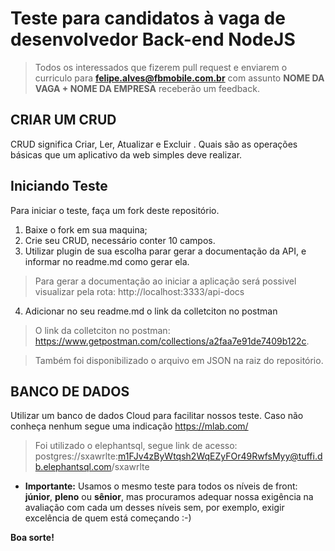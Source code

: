 # Teste para candidatos à vaga de desenvolvedor Back-end NodeJS

> Todos os interessados que fizerem pull request e enviarem o curriculo para **felipe.alves@fbmobile.com.br** com assunto **NOME DA VAGA + NOME DA EMPRESA** receberão um feedback.

## CRIAR UM CRUD

CRUD significa Criar, Ler, Atualizar e Excluir . Quais são as operações básicas que um aplicativo da web simples deve realizar.

## Iniciando Teste

Para iniciar o teste, faça um fork deste repositório.

1. Baixe o fork em sua maquina;
2. Crie seu CRUD, necessário conter 10 campos.
3. Utilizar plugin de sua escolha parar gerar a documentação da API, e informar no readme.md como gerar ela.

> Para gerar a documentação ao iniciar a aplicação será possivel visualizar pela rota: http://localhost:3333/api-docs

4. Adicionar no seu readme.md o link da colletciton no postman

> O link da colletciton no postman: https://www.getpostman.com/collections/a2faa7e91de7409b122c.

> Também foi disponibilizado o arquivo em JSON na raiz do repositório.

## BANCO DE DADOS

Utilizar um banco de dados Cloud para facilitar nossos teste.
Caso não conheça nenhum segue uma indicação https://mlab.com/

> Foi utilizado o elephantsql, segue link de acesso: postgres://sxawrlte:m1FJv4zByWtqsh2WqEZyFOr49RwfsMyy@tuffi.db.elephantsql.com/sxawrlte

- **Importante:** Usamos o mesmo teste para todos os níveis de front: **júnior**, **pleno** ou **sênior**, mas procuramos adequar nossa exigência na avaliação com cada um desses níveis sem, por exemplo, exigir excelência de quem está começando :-)

**Boa sorte!**
